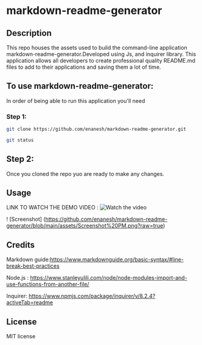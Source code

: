 # markdown-readme-generator

## Description

This repo houses the assets used to build the command-line application markdown-readme-generator.Developed using Js, and inquirer library.
This application allows all developers to create professional quality README.md files to add to their applications and saving them a lot of time. 


## To use markdown-readme-generator:

In order of being able to run this application you'll need
 
### Step 1:

```sh
git clone https://github.com/enanesh/markdown-readme-generator.git

git status 
```

## Step 2:
Once you cloned the repo yuo are ready to make any changes.

## Usage



LINK TO WATCH THE DEMO VIDEO : ![Watch the video](https://watch.screencastify.com/v/cfmGerO10gtBTGIoQ4VU)



! [Screenshot] (https://github.com/enanesh/markdown-readme-generator/blob/main/assets/Screenshot%20PM.png?raw=true)





    
    
 

## Credits

Markdown guide:https://www.markdownguide.org/basic-syntax/#line-break-best-practices

Node.js : https://www.stanleyulili.com/node/node-modules-import-and-use-functions-from-another-file/

Inquirer: https://www.npmjs.com/package/inquirer/v/8.2.4?activeTab=readme



## License

MIT license 

